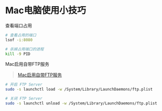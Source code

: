 # Mac电脑使用小技巧

查看端口占用

```Bash
# 查看占用的端口
lsof -i:8080

# 杀掉占用端口的进程
kill -9 PID
```

Mac启用自带FTP服务

> [Mac启用自带FTP服务](https://blog.csdn.net/leifjacky/article/details/52189895)

```Bash
# 开启 FTP Server
sudo -s launchctl load -w /System/Library/LaunchDaemons/ftp.plist

# 关闭 FTP Server
sudo -s launchctl unload -w /System/Library/LaunchDaemons/ftp.plist
```
